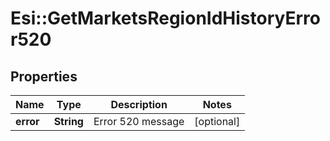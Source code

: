 # Esi::GetMarketsRegionIdHistoryError520

## Properties
Name | Type | Description | Notes
------------ | ------------- | ------------- | -------------
**error** | **String** | Error 520 message | [optional] 


